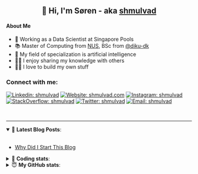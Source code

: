 <h2 align="center">
	👋 Hi, I'm Søren - aka <a href="https://shmulvad.com">shmulvad</a>
</h2>

#### About Me
- 🤖 Working as a Data Scientist at Singapore Pools
- 📚 Master of Computing from [NUS], BSc from [@diku-dk]
- 🧠 My field of specialization is artificial intelligence
- 👨‍🏫 I enjoy sharing my knowledge with others
- 👨‍💻 I love to build my own stuff

### Connect with me:

[![Linkedin: shmulvad](https://img.shields.io/badge/shmulvad-blue?style=flat&logo=Linkedin&logoColor=white)][linkedin]
[![Website: shmulvad.com](https://img.shields.io/badge/shmulvad.com-47CCCC?&style=flat&logo=Google-Chrome&logoColor=white)][website]
[![Instagram: shmulvad](https://img.shields.io/badge/-@shmulvad-purple?style=flat&logo=Instagram&logoColor=white)][instagram]
[![StackOverflow: shmulvad](https://img.shields.io/badge/shmulvad-FE7A16?style=flat&logo=stack-overflow&logoColor=white)][stackOverflow]
[![Twitter: shmulvad](https://img.shields.io/badge/@shmulvad-1ca0f1?style=flat&logo=twitter&logoColor=white)][twitter]
[![Email: shmulvad](https://img.shields.io/badge/shmulvad-D14836?style=flat&logo=gmail&logoColor=white)][mail]

<br />

---

<details open>
 <summary>📕 <b>Latest Blog Posts</b>: </summary>

<br>

<!-- BLOG-POST-LIST:START -->
- [Why Did I Start This Blog](https://shmulvad.com/blog/why-did-start-this-blog)
<!-- BLOG-POST-LIST:END -->

</details>

<!-- --- -->

<details>
 <summary>🤖 <b>Coding stats</b>: </summary>

<br>

NOTE: Doesn't track coding at work or work done in environments such as Jupyter Notebooks.

<!--START_SECTION:waka-->
![Code Time](http://img.shields.io/badge/Code%20Time-1%2C559%20hrs%2027%20mins-blue)

**I'm a Night 🦉** 

```text
🌞 Morning    77 commits     ██░░░░░░░░░░░░░░░░░░░░░░░   9.36% 
🌆 Daytime    266 commits    ████████░░░░░░░░░░░░░░░░░   32.32% 
🌃 Evening    292 commits    ████████░░░░░░░░░░░░░░░░░   35.48% 
🌙 Night      188 commits    █████░░░░░░░░░░░░░░░░░░░░   22.84%

```


📊 **This Week I Spent My Time On** 

```text
💬 Programming Languages: 
Python                   1 hr 35 mins        ████████████████████░░░░░   79.7% 
Other                    22 mins             ████░░░░░░░░░░░░░░░░░░░░░   19.06% 
HTML                     0 secs              ░░░░░░░░░░░░░░░░░░░░░░░░░   0.61% 
Text                     0 secs              ░░░░░░░░░░░░░░░░░░░░░░░░░   0.43% 
Bash                     0 secs              ░░░░░░░░░░░░░░░░░░░░░░░░░   0.2%

🔥 Editors: 
VS Code                  1 hr 37 mins        ████████████████████░░░░░   80.94% 
Zsh                      22 mins             ████░░░░░░░░░░░░░░░░░░░░░   19.06%

🐱‍💻 Projects: 
company-scrapers         1 hr 31 mins        ███████████████████░░░░░░   76.36% 
django-wedding-website   17 mins             ███░░░░░░░░░░░░░░░░░░░░░░   14.51% 
hit-locator              9 mins              ██░░░░░░░░░░░░░░░░░░░░░░░   7.59% 
overvaagning-sender      1 min               ░░░░░░░░░░░░░░░░░░░░░░░░░   1.54%

```


 Last Updated on 29/08/2022 18:51:12 UTC
<!--END_SECTION:waka-->

</details>

<!-- --- -->

<details>
 <summary>😇 <b>My GitHub stats</b>: </summary>

<br>

<img align="left" alt="shmulvad's Github Stats" src="https://github-readme-stats.vercel.app/api?username=shmulvad&show_icons=true&hide_border=true" />

</details>



[website]: https://shmulvad.com
[twitter]: https://twitter.com/shmulvad
[linkedin]: https://linkedin.com/in/shmulvad
[instagram]: https://instagram.com/shmulvad
[stackOverflow]: https://stackoverflow.com/users/9248793/shmulvad
[mail]: mailto:shmulvad@gmail.com
[@diku-dk]: https://github.com/diku-dk
[github]: https://github.com/shmulvad
[NUS]: https://www.nus.edu.sg
